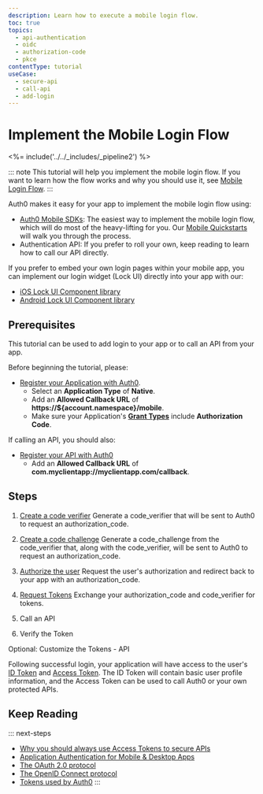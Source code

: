 ```yaml
---
description: Learn how to execute a mobile login flow.
toc: true
topics:
  - api-authentication
  - oidc
  - authorization-code
  - pkce
contentType: tutorial
useCase:
  - secure-api
  - call-api
  - add-login
---
```

# Implement the Mobile Login Flow

<%= include('../../_includes/_pipeline2') %>

::: note
This tutorial will help you implement the mobile login flow. If you want to learn how the flow works and why you should use it, see [Mobile Login Flow](/api-auth/grant/authorization-code-pkce).
:::

Auth0 makes it easy for your app to implement the mobile login flow using:

* [Auth0 Mobile SDKs](/libraries): The easiest way to implement the mobile login flow, which will do most of the heavy-lifting for you. Our [Mobile Quickstarts](/quickstart/native) will walk you through the process.
* Authentication API: If you prefer to roll your own, keep reading to learn how to call our API directly.

If you prefer to embed your own login pages within your mobile app, you can implement our login widget (Lock UI) directly into your app with our:

* [iOS Lock UI Component library](/libraries/lock-ios/v2)
* [Android Lock UI Component library](/libraries/lock-android/v2)


## Prerequisites

This tutorial can be used to add login to your app or to call an API from your app.

Before beginning the tutorial, please:

* [Register your Application with Auth0](/application-auth/guides/register-application-dashboard). 
  * Select an **Application Type** of **Native**.
  * Add an **Allowed Callback URL** of **https://${account.namespace}/mobile**.
  * Make sure your Application's **[Grant Types](/applications/guides/change-app-grant-type-dashboard)** include **Authorization Code**.
  
If calling an API, you should also:

* [Register your API with Auth0](/api-auth/guides/register-api)
  * Add an **Allowed Callback URL** of **com.myclientapp://myclientapp.com/callback**.


## Steps

1. [Create a code verifier](/api-auth/tutorials/mobile-login-flow/create-code-verifier)
Generate a code_verifier that will be sent to Auth0 to request an authorization_code.
2. [Create a code challenge](/api-auth/tutorials/mobile-login-flow/create-code-challenge)
Generate a code_challenge from the code_verifier that, along with the code_verifier, will be sent to Auth0 to request an authorization_code.
3. [Authorize the user](/api-auth/tutorials/mobile-login-flow/authorize-user)
Request the user's authorization and redirect back to your app with an authorization_code.
4. [Request Tokens](/api-auth/tutorials/mobile-login-flow/request-tokens)
Exchange your authorization_code and code_verifier for tokens.
5. Call an API

6. Verify the Token

Optional: Customize the Tokens - API

Following successful login, your application will have access to the user's [ID Token](/tokens/id-token) and [Access Token](/tokens/overview-access-tokens). The ID Token will contain basic user profile information, and the Access Token can be used to call Auth0 or your own protected APIs.


## Keep Reading

::: next-steps
- [Why you should always use Access Tokens to secure APIs](/api-auth/why-use-access-tokens-to-secure-apis)
- [Application Authentication for Mobile & Desktop Apps](/Application-auth/mobile-desktop)
- [The OAuth 2.0 protocol](/protocols/oauth2)
- [The OpenID Connect protocol](/protocols/oidc)
- [Tokens used by Auth0](/tokens)
:::
